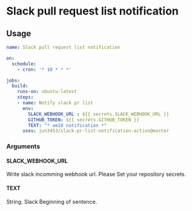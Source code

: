 # Slack pull request list notification
## Usage
```yaml
name: Slack pull request list notification

on:
  schedule:
    - cron: '* 10 * * *'

jobs:
  build:
    runs-on: ubuntu-latest
    steps:
    - name: Notify slack pr list
      env:
        SLACK_WEBHOOK_URL : ${{ secrets.SLACK_WEBHOOK_URL }}
        GITHUB_TOKEN: ${{ secrets.GITHUB_TOKEN }}
        TEXT: "* am10 notification *" 
      uses: jun3453/slack-pr-list-notification-action@master
```

### Arguments
#### SLACK_WEBHOOK_URL
Write slack incomming webhook url. Please Set your repository secrets.

#### TEXT
String. Slack Beginning of sentence.
